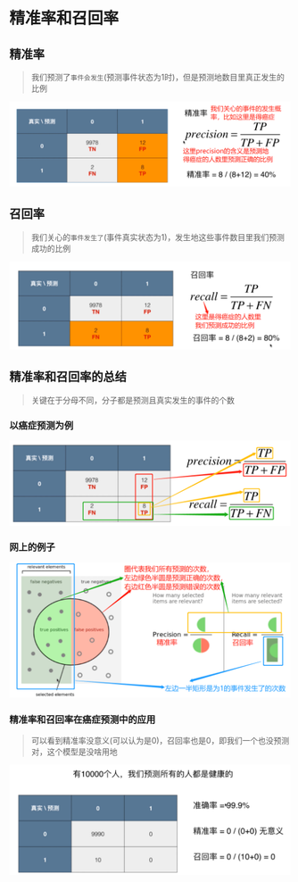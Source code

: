 # 精准率和召回率

## 精准率
> 我们预测了`事件会发生`(预测事件状态为1时)，但是预测地数目里真正发生的比例

![精准率](images/精准率.png)

## 召回率
> 我们关心的`事件发生了`(事件真实状态为1)，发生地这些事件数目里我们预测成功的比例

![召回率](images/召回率.png)

## 精准率和召回率的总结
> 关键在于分母不同，分子都是预测且真实发生的事件的个数

### 以癌症预测为例
![癌症预测为例对比精准率和召回率](images/癌症预测为例对比精准率和召回率.png)

### 网上的例子
![网上的例子](images/网上的例子.png)

### 精准率和召回率在癌症预测中的应用
> 可以看到精准率没意义(可以认为是0)，召回率也是0，即我们一个也没预测对，这个模型是没啥用地

![癌症预测例子再看](images/癌症预测例子再看.png)